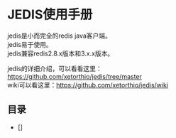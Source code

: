 # JEDIS使用手册



jedis是小而完全的redis java客户端。<br>
jedis易于使用。<br>
jedis兼容redis2.8.x版本和3.x.x版本。

jedis的详细介绍，可以看看这里：https://github.com/xetorthio/jedis/tree/master<br>
wiki可以看这里：https://github.com/xetorthio/jedis/wiki



## 目录
- []
